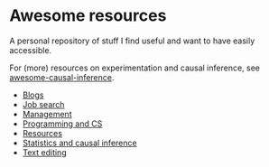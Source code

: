 # Awesome resources

A personal repository of stuff I find useful and want to have easily accessible.

For (more) resources on experimentation and causal inference, see [awesome-causal-inference](https://github.com/matteocourthoud/awesome-causal-inference).

- [Blogs](https://github.com/fabiangunzinger/awesome-resources/blob/main/src/blogs.md)
- [Job search](https://github.com/fabiangunzinger/awesome-resources/blob/main/src/job_search.md)
- [Management](https://github.com/fabiangunzinger/awesome-resources/blob/main/src/management.md)
- [Programming and CS](https://github.com/fabiangunzinger/awesome-resources/blob/main/src/programming_and_cs.md)
- [Resources](https://github.com/fabiangunzinger/awesome-resources/blob/main/src/resources.md)
- [Statistics and causal inference](https://github.com/fabiangunzinger/awesome-resources/blob/main/src/stats_and_causal_inference.md)
- [Text editing](https://github.com/fabiangunzinger/awesome-resources/blob/main/src/textediting.md)




